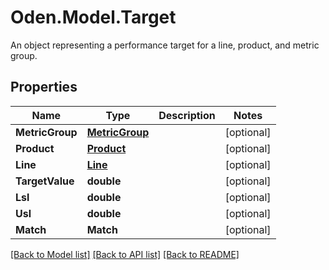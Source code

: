 # Oden.Model.Target
An object representing a performance target for a line, product, and metric group.

## Properties

Name | Type | Description | Notes
------------ | ------------- | ------------- | -------------
**MetricGroup** | [**MetricGroup**](MetricGroup.md) |  | [optional] 
**Product** | [**Product**](Product.md) |  | [optional] 
**Line** | [**Line**](Line.md) |  | [optional] 
**TargetValue** | **double** |  | [optional] 
**Lsl** | **double** |  | [optional] 
**Usl** | **double** |  | [optional] 
**Match** | **Match** |  | [optional] 

[[Back to Model list]](../README.md#documentation-for-models) [[Back to API list]](../README.md#documentation-for-api-endpoints) [[Back to README]](../README.md)

